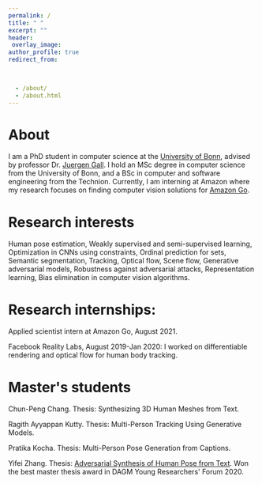 ```yaml
---
permalink: /
title: " "
excerpt: ""
header:
 overlay_image:
author_profile: true
redirect_from: 


 
  - /about/
  - /about.html
---
```


About
======  
I am a PhD student in computer science at the [University of Bonn](https://www.uni-bonn.de/), advised by professor Dr. [Juergen Gall](https://pages.iai.uni-bonn.de/gall_juergen/). I hold an MSc degree in computer science from the University of Bonn, and a BSc in computer and software engineering from the Technion. Currently, I am interning at Amazon where my research focuses on finding computer vision solutions for [Amazon Go](https://www.youtube.com/watch?v=NrmMk1Myrxc). 


Research interests
======
Human pose estimation, Weakly supervised and semi-supervised learning, Optimization in CNNs using constraints, Ordinal prediction for sets, Semantic segmentation, Tracking, Optical flow, Scene flow, Generative adversarial models, Robustness against adversarial attacks, Representation learning, Bias elimination in computer vision algorithms. 


Research internships:
======
Applied scientist intern at Amazon Go, August 2021. 

Facebook Reality Labs, August 2019-Jan 2020: I worked on differentiable rendering and optical flow for human body tracking. 

Master's students
======
Chun-Peng Chang. Thesis: Synthesizing 3D Human Meshes from Text.

Ragith Ayyappan Kutty. Thesis: Multi-Person Tracking Using Generative Models.

Pratika Kocha. Thesis: Multi-Person Pose Generation from Captions.

Yifei Zhang. Thesis: [Adversarial Synthesis of Human Pose from Text](https://arxiv.org/abs/2005.00340). Won the best master thesis award in DAGM Young Researchers' Forum 2020. 
